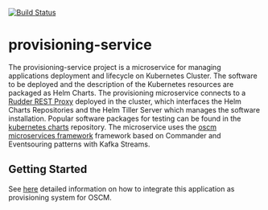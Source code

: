 [![Build Status](https://travis-ci.org/servicecatalog/provisioning-service.svg?branch=master)](https://travis-ci.org/servicecatalog/provisioning-service)
# provisioning-service

The provisioning-service project is a microservice for managing applications deployment and lifecycle on Kubernetes Cluster. The software to be deployed and the description of the Kubernetes resources are packaged as Helm Charts.
The provisioning microservice connects to a [Rudder REST Proxy](https://github.com/servicecatalog/rudder) deployed in the cluster, 
which interfaces the Helm Charts Repositories and the Helm Tiller Server which manages the software installation.
Popular software packages for testing can be found in the [kubernetes charts](https://github.com/kubernetes/charts) repository.
The microservice uses the [oscm microservices framework](https://github.com/servicecatalog/service-tools) framework based on Commander and Eventsouring patterns with Kafka Streams.


## Getting Started

See [here](https://github.com/servicecatalog/oscm-helm) detailed information on how to integrate this application as provisioning system for OSCM.
